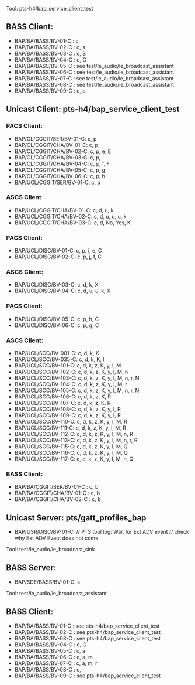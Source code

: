 
Tool: pts-h4/bap_service_client_test

## BASS Client:
- BAP/BA/BASS/BV-01-C    : c, 
- BAP/BA/BASS/BV-02-C    : c, s
- BAP/BA/BASS/BV-03-C    : c, S
- BAP/BA/BASS/BV-04-C    : c, C
- BAP/BA/BASS/BV-05-C    : see test/le_audio/le_broadcast_assistant
- BAP/BA/BASS/BV-06-C    : see test/le_audio/le_broadcast_assistant
- BAP/BA/BASS/BV-07-C    : see test/le_audio/le_broadcast_assistant
- BAP/BA/BASS/BV-08-C    : see test/le_audio/le_broadcast_assistant
- BAP/BA/BASS/BV-09-C    : c, p

## Unicast Client: pts-h4/bap_service_client_test
### PACS Client:
- BAP/CL/CGGIT/SER/BV-01-C:  c, p
- BAP/CL/CGGIT/CHA/BV-01-C:  c, p
- BAP/CL/CGGIT/CHA/BV-02-C:  c, p, e, E
- BAP/CL/CGGIT/CHA/BV-03-C:  c, p, 
- BAP/CL/CGGIT/CHA/BV-04-C:  c, p, f, F
- BAP/CL/CGGIT/CHA/BV-05-C:  c, p, g
- BAP/CL/CGGIT/CHA/BV-06-C:  c, p, h
- BAP/UCL/CGGIT/SER/BV-01-C: c, p 
### ASCS Client
- BAP/UCL/CGGIT/CHA/BV-01-C: c, d, u, k
- BAP/UCL/CGGIT/CHA/BV-02-C: c, d, u, u, u, k
- BAP/UCL/CGGIT/CHA/BV-03-C: c, d, No, Yes, K


### PACS Client:
- BAP/UCL/DISC/BV-01-C: c, p, i, e, C
- BAP/UCL/DISC/BV-02-C: c, p, j, f, C
### ASCS Client:
- BAP/UCL/DISC/BV-03-C: c, d, k, X
- BAP/UCL/DISC/BV-04-C: c, d, u, u, k, X
### PACS Client:
- BAP/UCL/DISC/BV-05-C: c, p, h, C
- BAP/UCL/DISC/BV-06-C: c, p, g, C

### ASCS Client:
- BAP/UCL/SCC/BV-001-C: c, d, k, K
- BAP/UCL/SCC/BV-035-C: c, d, k, K, l
- BAP/UCL/SCC/BV-101-C: c, d, k, z, K, y, l, M
- BAP/UCL/SCC/BV-102-C: c, d, k, z, K, y, l, M, n
- BAP/UCL/SCC/BV-103-C: c, d, k, z, K, y, l, M, n, r, N
- BAP/UCL/SCC/BV-104-C: c, d, k, z, K, y, l, M, r
- BAP/UCL/SCC/BV-105-C: c, d, k, z, K, y, l, M, n, r, N
- BAP/UCL/SCC/BV-106-C: c, d, k, z, K, R
- BAP/UCL/SCC/BV-107-C: c, d, k, z, K, R
- BAP/UCL/SCC/BV-108-C: c, d, k, z, K, y, l, R
- BAP/UCL/SCC/BV-109-C: c, d, k, z, K, y, l, R
- BAP/UCL/SCC/BV-110-C: c, d, k, z, K, y, l, M, R
- BAP/UCL/SCC/BV-111-C: c, d, k, z, K, y, l, M, R
- BAP/UCL/SCC/BV-112-C: c, d, k, z, K, y, l, M, n, R
- BAP/UCL/SCC/BV-113-C: c, d, k, z, K, y, l, M, n, r, R
- BAP/UCL/SCC/BV-115-C: c, d, k, z, K, y, l, M, Q
- BAP/UCL/SCC/BV-116-C: c, d, k, z, K, y, l, M, Q
- BAP/UCL/SCC/BV-117-C: c, d, k, z, K, y, l, M, n, Q

### BASS Client:
- BAP/BA/CGGIT/SER/BV-01-C  : c, b
- BAP/BA/CGGIT/CHA/BV-01-C  : c, b
- BAP/BA/CGGIT/CHA/BV-02-C  : c, b

## Unicast Server: pts/gatt_profiles_bap
- BAP/USR/DISC/BV-01-C: // PTS tool log: Wait for Ext ADV event
                        // check why Ext ADV Event does not come

Tool: test/le_audio/le_broadcast_sink

## BASS Server:
- BAP/SDE/BASS/BV-01-C:    s

Tool: test/le_audio/le_broadcast_assistant

## BASS Client:
- BAP/BA/BASS/BV-01-C    : see pts-h4/bap_service_client_test
- BAP/BA/BASS/BV-02-C    : see pts-h4/bap_service_client_test
- BAP/BA/BASS/BV-03-C    : see pts-h4/bap_service_client_test
- BAP/BA/BASS/BV-04-C    : c, C
- BAP/BA/BASS/BV-05-C    : c, a
- BAP/BA/BASS/BV-06-C    : c, a, m
- BAP/BA/BASS/BV-07-C    : c, a, m, r
- BAP/BA/BASS/BV-08-C    : c,
- BAP/BA/BASS/BV-09-C    : see pts-h4/bap_service_client_test